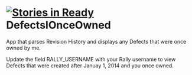 [![Stories in Ready](https://badge.waffle.io/mbulkeley/defectsionceowned.png?label=ready&title=Ready)](https://waffle.io/mbulkeley/defectsionceowned)
DefectsIOnceOwned
=================

App that parses Revision History and displays any Defects that were once owned by me.

Update the field RALLY_USERNAME with your Rally username to view Defects that were created after Januay 1, 2014 and you once owned.
